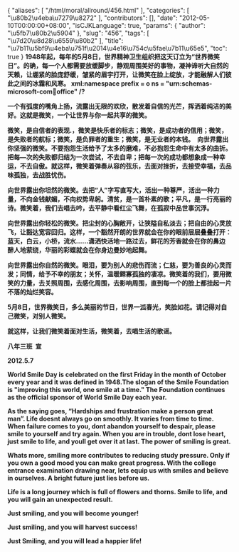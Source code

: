 {
    "aliases": [
        "/html/moral/allround/456.html"
    ],
    "categories": [
        "\u80b2\u4eba\u7279\u8272"
    ],
    "contributors": [],
    "date": "2012-05-10T00:00:00+08:00",
    "isCJKLanguage": true,
    "params": {
        "author": "\u5fb7\u80b2\u5904"
    },
    "slug": "456",
    "tags": [
        "\u7d20\u8d28\u6559\u80b2"
    ],
    "title": "\u7b11\u5bf9\u4eba\u751f\u2014\u4e16\u754c\u5fae\u7b11\u65e5",
    "toc": true
}
**1948年起，每年的5月8日，世界精神卫生组织把这天订立为“世界微笑日”。的确，每一个人都需要放缓脚步，静观周围美好的事物，凝神谛听大自然的天赖，让绷紧的脸庞舒缓，皱紧的眉宇打开，让微笑在脸上绽放，才能融解人们彼此之间的冰霜和风寒。 xml:namespace prefix = o ns = "urn:schemas-microsoft-com:office:office" /?**

**一个有弧度的嘴角上扬，流露出无限的欢欣，散发着自信的光芒，挥洒着纯洁的美好。这就是微笑，一个让世界与你一起共享的微笑。** 

**微笑，是自信者的表现.，微笑是快乐者的标志；微笑，是成功者的信用；微笑，是失败者的航标；微笑，是负罪者的重生；微笑，是无业者的本钱。  向世界露出你坚强的微笑。不要抱怨生活给予了太多的磨难，不必抱怨生命中有太多的曲折。把每—次的失败都归结为一次尝试，不去自卑；把每一次的成功都想象成一种幸运，不去自傲。就这样，微笑着弹奏从容的弦乐，去面对挫折，去接受幸福，去品味孤独，去战胜忧伤。**

**向世界露出你坦然的微笑。去把“人”字写直写大，活出一种尊严，活出一种力量，不向金钱献媚，不向权势卑躬。清贫，是一首朴素的歌；平凡，是一行亮丽的诗。微笑着，我们去唱去吟，去平静中看红尘飞舞，在孤寂中品世事沉浮。**

**向世界露出你轻松的微笑。把尘封的心胸敞开，让狭隘自私淡去；把自由的心灵放飞，让豁达宽容回归。这样，一个豁然开朗的世界就会在你的眼前层层叠叠打开：蓝天，白云，小桥，流水……潇洒快活地一路过去，鲜花的芳香就会在你的鼻边醉人地萦绕，华丽的彩蝶就会在你身边曼妙地起舞。**

**向世界露出你自然的微笑。眼泪，要为别人的悲伤而流；仁慈，要为善良的心灵而发；同情，给予不幸的朋友；关怀，温暖鳏寡孤独的凄凉。微笑着的我们，要用微笑的力量，去关照周围，去感化周围，去影响周围，直到每一个的脸上都挂起一片不落的灿烂笑容。**

**5月8日，世界微笑日，多么美丽的节日，世界一泒春光，笑脸如花。请记得对自己微笑，对别人微笑。**

**就这样，让我们微笑着面对生活，微笑着，去唱生活的歌谣。**

**八年三班  宣** 

**2012.5.7**

**World Smile Day is celebrated on the first Friday in the month of October every year and it was defined in 1948.The slogan of the Smile Foundation is "improving this world, one smile at a time." The Foundation continues as the official sponsor of World Smile Day each year.**

**As the saying goes, “Hardships and frustration make a person great man”. Life doesnt always go on smoothly. It varies from time to time. When failure comes to you, dont abandon yourself to despair, please smile to yourself and try again. When you are in trouble, dont lose heart, just smile to life, and youll get over it at last. The power of smiling is great.** 

**Whats more, smiling more contributes to reducing study pressure. Only if you own a good mood you can make great progress. With the college entrance examination drawing near, lets equip us with smiles and believe in ourselves. A bright future just lies before us.** 

**Life is a long journey which is full of flowers and thorns. Smile to life, and you will gain an unexpected result.**

**Just smiling, and you will become younger!** 

**Just smiling, and you will harvest success!** 

**Just Smiling, and you will lead a happier life!**

 

